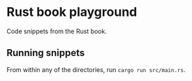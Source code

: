 # Rust book playground

Code snippets from the Rust book.

## Running snippets

From within any of the directories, run `cargo run src/main.rs`.
